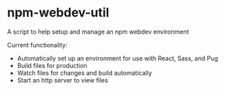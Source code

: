 # npm-webdev-util
A script to help setup and manage an npm webdev environment

Current functionality:
 - Automatically set up an environment for use with React, Sass, and Pug
 - Build files for production
 - Watch files for changes and build automatically
 - Start an http server to view files